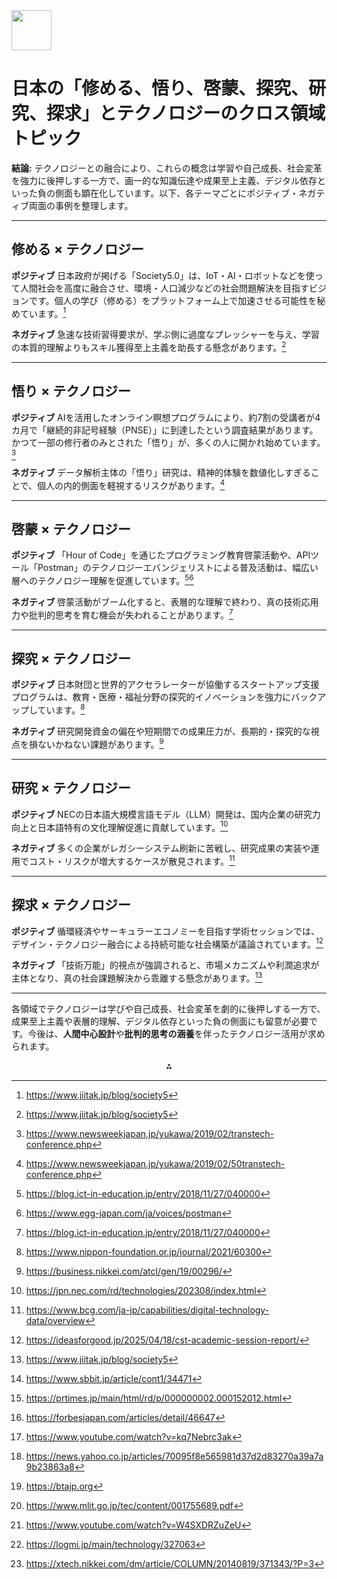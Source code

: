 <img src="https://r2cdn.perplexity.ai/pplx-full-logo-primary-dark%402x.png" style="height:64px;margin-right:32px"/>

# 日本の「修める、悟り、啓蒙、探究、研究、探求」とテクノロジーのクロス領域トピック

**結論:**
テクノロジーとの融合により、これらの概念は学習や自己成長、社会変革を強力に後押しする一方で、画一的な知識伝達や成果至上主義、デジタル依存といった負の側面も顕在化しています。以下、各テーマごとにポジティブ・ネガティブ両面の事例を整理します。

***

## 修める × テクノロジー

**ポジティブ**
日本政府が掲げる「Society5.0」は、IoT・AI・ロボットなどを使って人間社会を高度に融合させ、環境・人口減少などの社会問題解決を目指すビジョンです。個人の学び（修める）をプラットフォーム上で加速させる可能性を秘めています。[^1]

**ネガティブ**
急速な技術習得要求が、学ぶ側に過度なプレッシャーを与え、学習の本質的理解よりもスキル獲得至上主義を助長する懸念があります。[^1]

***

## 悟り × テクノロジー

**ポジティブ**
AIを活用したオンライン瞑想プログラムにより、約7割の受講者が4カ月で「継続的非記号経験（PNSE）」に到達したという調査結果があります。かつて一部の修行者のみとされた「悟り」が、多くの人に開かれ始めています。[^2]

**ネガティブ**
データ解析主体の「悟り」研究は、精神的体験を数値化しすぎることで、個人の内的側面を軽視するリスクがあります。[^3]

***

## 啓蒙 × テクノロジー

**ポジティブ**
「Hour of Code」を通じたプログラミング教育啓蒙活動や、APIツール「Postman」のテクノロジーエバンジェリストによる普及活動は、幅広い層へのテクノロジー理解を促進しています。[^4][^5]

**ネガティブ**
啓蒙活動がブーム化すると、表層的な理解で終わり、真の技術応用力や批判的思考を育む機会が失われることがあります。[^4]

***

## 探究 × テクノロジー

**ポジティブ**
日本財団と世界的アクセラレーターが協働するスタートアップ支援プログラムは、教育・医療・福祉分野の探究的イノベーションを強力にバックアップしています。[^6]

**ネガティブ**
研究開発資金の偏在や短期間での成果圧力が、長期的・探究的な視点を損ないかねない課題があります。[^7]

***

## 研究 × テクノロジー

**ポジティブ**
NECの日本語大規模言語モデル（LLM）開発は、国内企業の研究力向上と日本語特有の文化理解促進に貢献しています。[^8]

**ネガティブ**
多くの企業がレガシーシステム刷新に苦戦し、研究成果の実装や運用でコスト・リスクが増大するケースが散見されます。[^9]

***

## 探求 × テクノロジー

**ポジティブ**
循環経済やサーキュラーエコノミーを目指す学術セッションでは、デザイン・テクノロジー融合による持続可能な社会構築が議論されています。[^10]

**ネガティブ**
「技術万能」的視点が強調されると、市場メカニズムや利潤追求が主体となり、真の社会課題解決から乖離する懸念があります。[^1]

***

各領域でテクノロジーは学びや自己成長、社会変革を劇的に後押しする一方で、成果至上主義や表層的理解、デジタル依存といった負の側面にも留意が必要です。今後は、**人間中心設計**や**批判的思考の涵養**を伴ったテクノロジー活用が求められます。
<span style="display:none">[^11][^12][^13][^14][^15][^16][^17][^18][^19][^20]</span>

<div style="text-align: center">⁂</div>

[^1]: https://www.jiitak.jp/blog/society5

[^2]: https://www.newsweekjapan.jp/yukawa/2019/02/transtech-conference.php

[^3]: https://www.newsweekjapan.jp/yukawa/2019/02/50transtech-conference.php

[^4]: https://blog.ict-in-education.jp/entry/2018/11/27/040000

[^5]: https://www.egg-japan.com/ja/voices/postman

[^6]: https://www.nippon-foundation.or.jp/journal/2021/60300

[^7]: https://business.nikkei.com/atcl/gen/19/00296/

[^8]: https://jpn.nec.com/rd/technologies/202308/index.html

[^9]: https://www.bcg.com/ja-jp/capabilities/digital-technology-data/overview

[^10]: https://ideasforgood.jp/2025/04/18/cst-academic-session-report/

[^11]: https://www.sbbit.jp/article/cont1/34471

[^12]: https://prtimes.jp/main/html/rd/p/000000002.000152012.html

[^13]: https://forbesjapan.com/articles/detail/46647

[^14]: https://www.youtube.com/watch?v=kq7Nebrc3ak

[^15]: https://news.yahoo.co.jp/articles/70095f8e565981d37d2d83270a39a7a9b23863a8

[^16]: https://btajp.org

[^17]: https://www.mlit.go.jp/tec/content/001755689.pdf

[^18]: https://www.youtube.com/watch?v=W4SXDRZuZeU

[^19]: https://logmi.jp/main/technology/327063

[^20]: https://xtech.nikkei.com/dm/article/COLUMN/20140819/371343/?P=3

